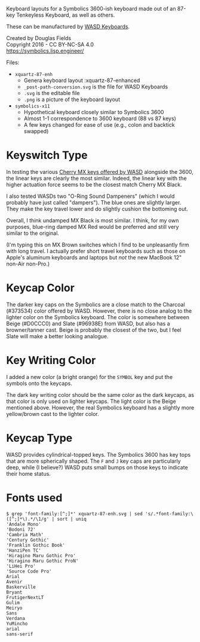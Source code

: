 Keyboard layouts for a Symbolics 3600-ish keyboard made out
of an 87-key Tenkeyless Keyboard, as well as others.

These can be manufactured by [WASD Keyboards](http://www.wasdkeyboards.com/).

Created by Douglas Fields  
Copyright 2016 - CC BY-NC-SA 4.0  
https://symbolics.lisp.engineer/

Files:

* `xquartz-87-enh`
  * Genera keyboard layout :xquartz-87-enhanced
  * `_post-path-conversion.svg` is the file for WASD Keyboards
  * `.svg` is the editable file
  * `.png` is a picture of the keyboard layout
* `symbolics-x11`
  * Hypothetical keyboard closely similar to Symbolics 3600
  * Almost 1-1 correspondence to 3600 keyboard (88 vs 87 keys)
  * A few keys changed for ease of use (e.g., colon and backtick swapped)
  
# Keyswitch Type

In testing the various [Cherry MX keys offered by WASD](http://www.wasdkeyboards.com/mechanical-keyboard-guide) alongside
the 3600, the linear keys are clearly the most similar. Indeed,
the linear key with the higher actuation force seems to be the
closest match Cherry MX Black.

I also tested WASDs two "O-Ring Sound Dampeners" (which I would
probably have just called "dampers"). The blue ones are slightly
larger. They make the key travel lower and do slightly cushion
the bottoming out.

Overall, I think undamped MX Black is most similar. I think,
for my own purposes, blue-ring damped MX Red would be preferred
and still very similar to the original.

(I'm typing this on MX Brown switches which I find to be
unpleasantly firm with long travel. I actually prefer short
travel keyboards such as those on Apple's aluminum keyboards
and laptops but _not_ the new MacBook 12" non-Air non-Pro.)

# Keycap Color

The darker key caps on the Symbolics are a close match to the
Charcoal (#373534) color offered by WASD. However, there is no
close analog to the lighter color on the Symbolics keyboard.
The color is somewhere between Beige (#D0CCC0) and Slate (#96938E)
from WASD, but also has a browner/tanner cast. Beige is probably
the closest of the two, but I feel Slate will make a better looking
analogue.

# Key Writing Color

I added a new color (a bright orange) for the `SYMBOL` key and
put the symbols onto the keycaps.

The dark key writing color should be the same color as the dark
keycaps, as that color is only used on lighter keycaps. The light
color is the Beige mentioned above. However, the real Symbolics
keyboard has a slightly more yellow/brown cast to the lighter
color.

# Keycap Type

WASD provides cylindrical-topped keys. The Symbolics 3600 has
key tops that are more spherically shaped. The `F` and `J` key caps
are particularly deep, while (I believe?) WASD puts small bumps on
those keys to indicate their home status.


# Fonts used

```text
$ grep 'font-family:[^;]*' xquartz-87-enh.svg | sed 's/.*font-family:\([^;]*\).*/\1/g' | sort | uniq
'Andale Mono'
'Bodoni 72'
'Cambria Math'
'Century Gothic'
'Franklin Gothic Book'
'HanziPen TC'
'Hiragino Maru Gothic Pro'
'Hiragino Maru Gothic ProN'
'LiHei Pro'
'Source Code Pro'
Arial
Avenir
Baskerville
Bryant
FrutigerNextLT
Gulim
Meiryo
Sans
Verdana
YuMincho
arial
sans-serif
```
